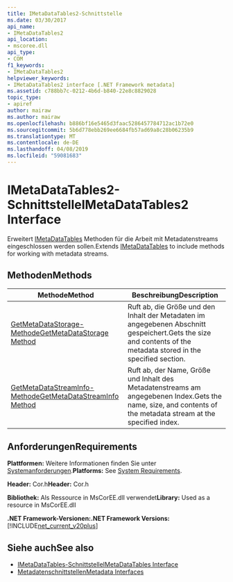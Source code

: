 ```yaml
---
title: IMetaDataTables2-Schnittstelle
ms.date: 03/30/2017
api_name:
- IMetaDataTables2
api_location:
- mscoree.dll
api_type:
- COM
f1_keywords:
- IMetaDataTables2
helpviewer_keywords:
- IMetaDataTables2 interface [.NET Framework metadata]
ms.assetid: c788bb7c-0212-4b6d-b840-22e8c8829028
topic_type:
- apiref
author: mairaw
ms.author: mairaw
ms.openlocfilehash: b886bf16e5465d3faac5286457784712ac1b72e0
ms.sourcegitcommit: 5b6d778ebb269ee6684fb57ad69a8c28b06235b9
ms.translationtype: MT
ms.contentlocale: de-DE
ms.lasthandoff: 04/08/2019
ms.locfileid: "59081683"
---
```

# <a name="imetadatatables2-interface"></a><span data-ttu-id="c6a40-102">IMetaDataTables2-Schnittstelle</span><span class="sxs-lookup"><span data-stu-id="c6a40-102">IMetaDataTables2 Interface</span></span>
<span data-ttu-id="c6a40-103">Erweitert [IMetaDataTables](../../../../docs/framework/unmanaged-api/metadata/imetadatatables-interface.md) Methoden für die Arbeit mit Metadatenstreams eingeschlossen werden sollen.</span><span class="sxs-lookup"><span data-stu-id="c6a40-103">Extends [IMetaDataTables](../../../../docs/framework/unmanaged-api/metadata/imetadatatables-interface.md) to include methods for working with metadata streams.</span></span>  
  
## <a name="methods"></a><span data-ttu-id="c6a40-104">Methoden</span><span class="sxs-lookup"><span data-stu-id="c6a40-104">Methods</span></span>  
  
|<span data-ttu-id="c6a40-105">Methode</span><span class="sxs-lookup"><span data-stu-id="c6a40-105">Method</span></span>|<span data-ttu-id="c6a40-106">Beschreibung</span><span class="sxs-lookup"><span data-stu-id="c6a40-106">Description</span></span>|  
|------------|-----------------|  
|[<span data-ttu-id="c6a40-107">GetMetaDataStorage-Methode</span><span class="sxs-lookup"><span data-stu-id="c6a40-107">GetMetaDataStorage Method</span></span>](../../../../docs/framework/unmanaged-api/metadata/imetadatatables2-getmetadatastorage-method.md)|<span data-ttu-id="c6a40-108">Ruft ab, die Größe und den Inhalt der Metadaten im angegebenen Abschnitt gespeichert.</span><span class="sxs-lookup"><span data-stu-id="c6a40-108">Gets the size and contents of the metadata stored in the specified section.</span></span>|  
|[<span data-ttu-id="c6a40-109">GetMetaDataStreamInfo-Methode</span><span class="sxs-lookup"><span data-stu-id="c6a40-109">GetMetaDataStreamInfo Method</span></span>](../../../../docs/framework/unmanaged-api/metadata/imetadatatables2-getmetadatastreaminfo-method.md)|<span data-ttu-id="c6a40-110">Ruft ab, der Name, Größe und Inhalt des Metadatenstreams am angegebenen Index.</span><span class="sxs-lookup"><span data-stu-id="c6a40-110">Gets the name, size, and contents of the metadata stream at the specified index.</span></span>|  
  
## <a name="requirements"></a><span data-ttu-id="c6a40-111">Anforderungen</span><span class="sxs-lookup"><span data-stu-id="c6a40-111">Requirements</span></span>  
 <span data-ttu-id="c6a40-112">**Plattformen:** Weitere Informationen finden Sie unter [Systemanforderungen](../../../../docs/framework/get-started/system-requirements.md).</span><span class="sxs-lookup"><span data-stu-id="c6a40-112">**Platforms:** See [System Requirements](../../../../docs/framework/get-started/system-requirements.md).</span></span>  
  
 <span data-ttu-id="c6a40-113">**Header:** Cor.h</span><span class="sxs-lookup"><span data-stu-id="c6a40-113">**Header:** Cor.h</span></span>  
  
 <span data-ttu-id="c6a40-114">**Bibliothek:** Als Ressource in MsCorEE.dll verwendet</span><span class="sxs-lookup"><span data-stu-id="c6a40-114">**Library:** Used as a resource in MsCorEE.dll</span></span>  
  
 **<span data-ttu-id="c6a40-115">.NET Framework-Versionen:</span><span class="sxs-lookup"><span data-stu-id="c6a40-115">.NET Framework Versions:</span></span>** [!INCLUDE[net_current_v20plus](../../../../includes/net-current-v20plus-md.md)]  
  
## <a name="see-also"></a><span data-ttu-id="c6a40-116">Siehe auch</span><span class="sxs-lookup"><span data-stu-id="c6a40-116">See also</span></span>

- [<span data-ttu-id="c6a40-117">IMetaDataTables-Schnittstelle</span><span class="sxs-lookup"><span data-stu-id="c6a40-117">IMetaDataTables Interface</span></span>](../../../../docs/framework/unmanaged-api/metadata/imetadatatables-interface.md)
- [<span data-ttu-id="c6a40-118">Metadatenschnittstellen</span><span class="sxs-lookup"><span data-stu-id="c6a40-118">Metadata Interfaces</span></span>](../../../../docs/framework/unmanaged-api/metadata/metadata-interfaces.md)
